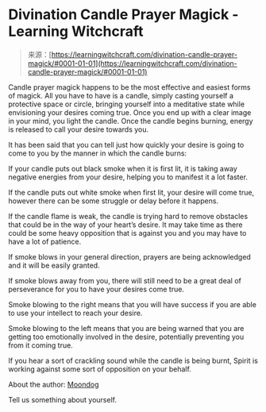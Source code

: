 <!--yml
category: 未分类
date: 2024-06-12 18:16:32
-->

# Divination Candle Prayer Magick - Learning Witchcraft

> 来源：[https://learningwitchcraft.com/divination-candle-prayer-magick/#0001-01-01](https://learningwitchcraft.com/divination-candle-prayer-magick/#0001-01-01)

Candle prayer magick happens to be the most effective and easiest forms of magick. All you have to have is a candle, simply casting yourself a protective space or circle, bringing yourself into a meditative state while envisioning your desires coming true. Once you end up with a clear image in your mind, you light the candle. Once the candle begins burning, energy is released to call your desire towards you.

It has been said that you can tell just how quickly your desire is going to come to you by the manner in which the candle burns:

If your candle puts out black smoke when it is first lit, it is taking away negative energies from your desire, helping you to manifest it a lot faster.

If the candle puts out white smoke when first lit, your desire will come true, however there can be some struggle or delay before it happens.

If the candle flame is weak, the candle is trying hard to remove obstacles that could be in the way of your heart’s desire. It may take time as there could be some heavy opposition that is against you and you may have to have a lot of patience.

If smoke blows in your general direction, prayers are being acknowledged and it will be easily granted.

If smoke blows away from you, there will still need to be a great deal of perseverance for you to have your desires come true.

Smoke blowing to the right means that you will have success if you are able to use your intellect to reach your desire.

Smoke blowing to the left means that you are being warned that you are getting too emotionally involved in the desire, potentially preventing you from it coming true.

If you hear a sort of crackling sound while the candle is being burnt, Spirit is working against some sort of opposition on your behalf.

About the author: [Moondog](https://learningwitchcraft.com/profile/?tthayer/)

Tell us something about yourself.